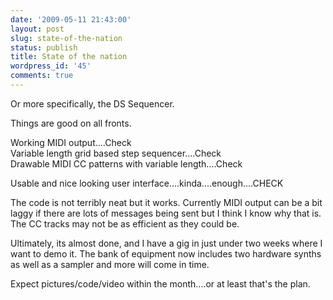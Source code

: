 ```yaml
---
date: '2009-05-11 21:43:00'
layout: post
slug: state-of-the-nation
status: publish
title: State of the nation
wordpress_id: '45'
comments: true
---
```


Or more specifically, the DS Sequencer.  
  
Things are good on all fronts.  
  
Working MIDI output....Check  
Variable length grid based step sequencer....Check  
Drawable MIDI CC patterns with variable length....Check  
  
Usable and nice looking user interface....kinda....enough....CHECK  
  
The code is not terribly neat but it works. Currently MIDI output can be a bit laggy if there are lots of messages being sent but I think I know why that is. The CC tracks may not be as efficient as they could be.  
  
Ultimately, its almost done, and I have a gig in just under two weeks where I want to demo it. The bank of equipment now includes two hardware synths as well as a sampler and more will come in time.  
  
Expect pictures/code/video within the month....or at least that's the plan.
